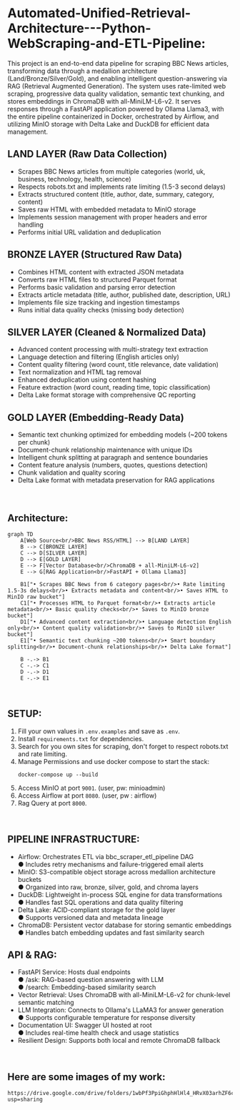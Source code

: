 # Automated-Unified-Retrieval-Architecture---Python-WebScraping-and-ETL-Pipeline:

This project is an end-to-end data pipeline for scraping BBC News articles, transforming data through a medallion architecture (Land/Bronze/Silver/Gold), and enabling intelligent question-answering via RAG (Retrieval Augmented Generation). The system uses rate-limited web scraping, progressive data quality validation, semantic text chunking, and stores embeddings in ChromaDB with all-MiniLM-L6-v2. It serves responses through a FastAPI application powered by Ollama Llama3, with the entire pipeline containerized in Docker, orchestrated by Airflow, and utilizing MinIO storage with Delta Lake and DuckDB for efficient data management.

## LAND LAYER (Raw Data Collection)
- Scrapes BBC News articles from multiple categories (world, uk, business, technology, health, science)
- Respects robots.txt and implements rate limiting (1.5-3 second delays)
- Extracts structured content (title, author, date, summary, category, content)
- Saves raw HTML with embedded metadata to MinIO storage
- Implements session management with proper headers and error handling
- Performs initial URL validation and deduplication

## BRONZE LAYER (Structured Raw Data)
- Combines HTML content with extracted JSON metadata
- Converts raw HTML files to structured Parquet format
- Performs basic validation and parsing error detection
- Extracts article metadata (title, author, published date, description, URL)
- Implements file size tracking and ingestion timestamps
- Runs initial data quality checks (missing body detection)

## SILVER LAYER (Cleaned & Normalized Data)
- Advanced content processing with multi-strategy text extraction
- Language detection and filtering (English articles only)
- Content quality filtering (word count, title relevance, date validation)
- Text normalization and HTML tag removal
- Enhanced deduplication using content hashing
- Feature extraction (word count, reading time, topic classification)
- Delta Lake format storage with comprehensive QC reporting

## GOLD LAYER (Embedding-Ready Data)
- Semantic text chunking optimized for embedding models (~200 tokens per chunk)
- Document-chunk relationship maintenance with unique IDs
- Intelligent chunk splitting at paragraph and sentence boundaries
- Content feature analysis (numbers, quotes, questions detection)
- Chunk validation and quality scoring
- Delta Lake format with metadata preservation for RAG applications
<br><br><br>
## Architecture:
```mermaid
graph TD
    A[Web Source<br/>BBC News RSS/HTML] --> B[LAND LAYER]
    B --> C[BRONZE LAYER]
    C --> D[SILVER LAYER] 
    D --> E[GOLD LAYER]
    E --> F[Vector Database<br/>ChromaDB + all-MiniLM-L6-v2]
    E --> G[RAG Application<br/>FastAPI + Ollama Llama3]
    
    B1["• Scrapes BBC News from 6 category pages<br/>• Rate limiting 1.5-3s delays<br/>• Extracts metadata and content<br/>• Saves HTML to MinIO raw bucket"]
    C1["• Processes HTML to Parquet format<br/>• Extracts article metadata<br/>• Basic quality checks<br/>• Saves to MinIO bronze bucket"]
    D1["• Advanced content extraction<br/>• Language detection English only<br/>• Content quality validation<br/>• Saves to MinIO silver bucket"]
    E1["• Semantic text chunking ~200 tokens<br/>• Smart boundary splitting<br/>• Document-chunk relationships<br/>• Delta Lake format"]
    
    B -.-> B1
    C -.-> C1
    D -.-> D1
    E -.-> E1
```
<br>

## SETUP:
1. Fill your own values in ```.env.examples``` and save as ```.env```.
2. Install ```requirements.txt``` for dependencies.
3. Search for you own sites for scraping, don't forget to respect robots.txt and rate limiting.
4. Manage Permissions and use docker compose to start the stack:
    ```
   docker-compose up --build
    ```
6. Access MinIO at port ```9001```. (user, pw: minioadmin)
7. Access Airflow at port ```8080```. (user, pw : airflow)
8. Rag Query at port ```8000```.
  
<br>

## PIPELINE INFRASTRUCTURE:
- Airflow: Orchestrates ETL via bbc_scraper_etl_pipeline DAG<br>
  ● Includes retry mechanisms and failure-triggered email alerts
- MinIO: S3-compatible object storage across medallion architecture buckets<br>
  ● Organized into raw, bronze, silver, gold, and chroma layers
- DuckDB: Lightweight in-process SQL engine for data transformations<br>
  ● Handles fast SQL operations and data quality filtering
- Delta Lake: ACID-compliant storage for the gold layer<br>
  ● Supports versioned data and metadata lineage
- ChromaDB: Persistent vector database for storing semantic embeddings<br>
  ● Handles batch embedding updates and fast similarity search

## API & RAG: 
- FastAPI Service: Hosts dual endpoints<br>
  ● /ask: RAG-based question answering with LLM<br>
  ● /search: Embedding-based similarity search
- Vector Retrieval: Uses ChromaDB with all-MiniLM-L6-v2 for chunk-level semantic matching<br>
- LLM Integration: Connects to Ollama's LLaMA3 for answer generation<br>
  ● Supports configurable temperature for response diversity
- Documentation UI: Swagger UI hosted at root<br>
  ● Includes real-time health check and usage statistics
- Resilient Design: Supports both local and remote ChromaDB fallback

<br>

## Here are some images of my work:   
    https://drive.google.com/drive/folders/1wbPf3PpiGhphHlHl4_HRvX03arhZF6ce?usp=sharing

